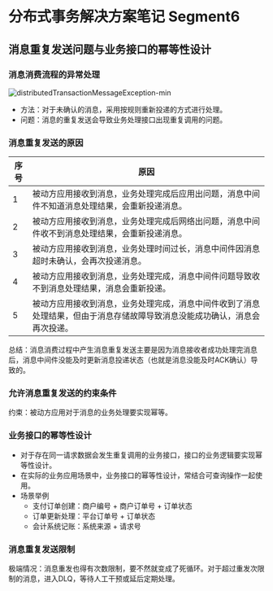 # 分布式事务解决方案笔记 Segment6

## 消息重复发送问题与业务接口的幂等性设计

### 消息消费流程的异常处理
![distributedTransactionMessageException-min](https://www.wailian.work/images/2019/01/23/distributedTransactionMessageException-min.png)

- 方法：对于未确认的消息，采用按规则重新投递的方式进行处理。
- 问题：消息的重复发送会导致业务处理接口出现重复调用的问题。

### 消息重复发送的原因

序号 | 原因
---|-------
1 | 被动方应用接收到消息，业务处理完成后应用出问题，消息中间件不知道消息处理结果，会重新投递消息。
2 | 被动方应用接收到消息，业务处理完成后网络出问题，消息中间件收不到消息处理结果，会重新投递消息。
3 | 被动方应用接收到消息，业务处理时间过长，消息中间件因消息超时未确认，会再次投递消息。
4 | 被动方应用接收到消息，业务处理完成，消息中间件问题导致收不到消息处理结果，消息会重新投递。
5 | 被动方应用接收到消息，业务处理完成，消息中间件收到了消息处理结果，但由于消息存储故障导致消息没能成功确认，消息会再次投递。

总结：消息消费过程中产生消息重复发送主要是因为消息接收者成功处理完消息后，消息中间件没能及时更新消息投递状态（也就是消息没能及时ACK确认）导致的。

### 允许消息重复发送的约束条件
约束：被动方应用对于消息的业务处理要实现幂等。

### 业务接口的幂等性设计
- 对于存在同一请求数据会发生重复调用的业务接口，接口的业务逻辑要实现幂等性设计。
- 在实际的业务应用场景中，业务接口的幂等性设计，常结合可查询操作一起使用。
- 场景举例
    - 支付订单创建：商户编号 + 商户订单号 + 订单状态
    - 订单更新处理：平台订单号 + 订单状态
    - 会计系统记账：系统来源 + 请求号

### 消息重复发送限制
极端情况：消息重发也得有次数限制，要不然就变成了死循环。对于超过重发次限制的消息，进入DLQ，等待人工干预或延后定期处理。